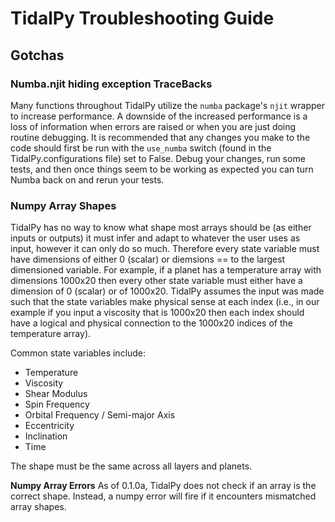 # TidalPy Troubleshooting Guide

## Gotchas

### Numba.njit hiding exception TraceBacks
Many functions throughout TidalPy utilize the `numba` package's `njit` wrapper to increase performance. A downside of the increased performance is a loss of information when errors are raised or when you are just doing routine debugging. It is recommended that any changes you make to the code should first be run with the `use_numba` switch (found in the TidalPy.configurations file) set to False. Debug your changes, run some tests, and then once things seem to be working as expected you can turn Numba back on and rerun your tests. 

### Numpy Array Shapes
TidalPy has no way to know what shape most arrays should be (as either inputs or outputs) it must infer and adapt to whatever the user uses as input, however it can only do so much. Therefore every state variable must have dimensions of either 0 (scalar) or diemsions == to the largest dimensioned variable. For example, if a planet has a temperature array with dimensions 1000x20 then every other state variable must either have a dimension of 0 (scalar) or of 1000x20. TidalPy assumes the input was made such that the state variables make physical sense at each index (i.e., in our example if you input a viscosity that is 1000x20 then each index should have a logical and physical connection to the 1000x20 indices of the temperature array).

Common state variables include:
* Temperature
* Viscosity
* Shear Modulus
* Spin Frequency
* Orbital Frequency / Semi-major Axis
* Eccentricity
* Inclination
* Time
 
The shape must be the same across all layers and planets.

**Numpy Array Errors**
As of 0.1.0a, TidalPy does not check if an array is the correct shape. Instead, a numpy error will fire if it encounters mismatched array shapes.
 
